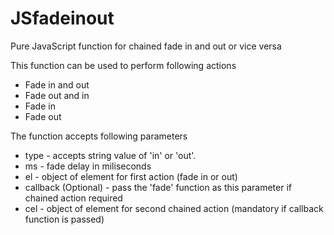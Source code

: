 # JSfadeinout
Pure JavaScript function for chained fade in and out or vice versa

This function can be used to perform following actions

- Fade in and out
- Fade out and in
- Fade in
- Fade out

The function accepts following parameters

- type  - accepts string value of 'in' or 'out'. 
- ms - fade delay in miliseconds
- el - object of element for first action (fade in or out)
- callback (Optional) - pass the 'fade' function as this parameter if chained action required
- cel - object of element for second chained action (mandatory if callback function is passed)


